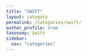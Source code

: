 ```yaml
---
title: "SWIFT"
layout: category
permalink: /categories/swift/
author_profile: true
taxonomy: Swift
sidebar:
  nav: "categories"
---
```

